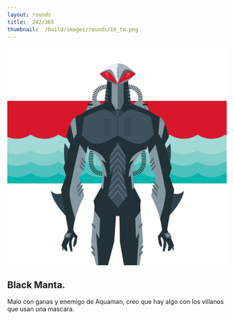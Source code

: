 ```yaml
---
layout:	rounds
title:	242/365
thumbnail:	/build/images/rounds/16_tn.png
---
```


![	242/365	](/build/images/rounds/16.png	)

##	Black Manta.
Malo con ganas y enemigo de Aquaman, creo que hay algo con los villanos que usan una mascara.

